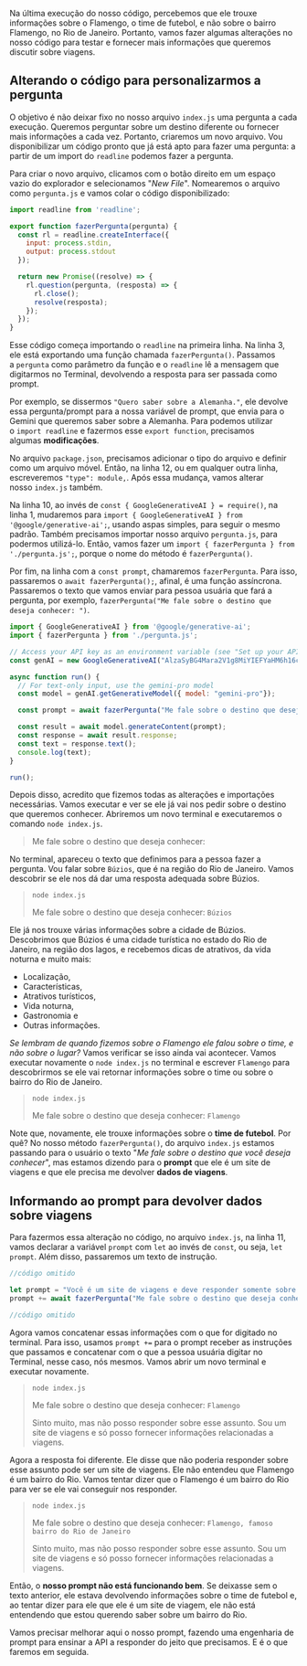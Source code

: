 Na última execução do nosso código, percebemos que ele trouxe informações sobre o Flamengo, o time de futebol, e não sobre o bairro Flamengo, no Rio de Janeiro. Portanto, vamos fazer algumas alterações no nosso código para testar e fornecer mais informações que queremos discutir sobre viagens.

## Alterando o código para personalizarmos a pergunta

O objetivo é não deixar fixo no nosso arquivo `index.js` uma pergunta a cada execução. Queremos perguntar sobre um destino diferente ou fornecer mais informações a cada vez. Portanto, criaremos um novo arquivo. Vou disponibilizar um código pronto que já está apto para fazer uma pergunta: a partir de um import do `readline` podemos fazer a pergunta.

Para criar o novo arquivo, clicamos com o botão direito em um espaço vazio do explorador e selecionamos "_New File_". Nomearemos o arquivo como `pergunta.js` e vamos colar o código disponibilizado:

```js
import readline from 'readline';

export function fazerPergunta(pergunta) {
  const rl = readline.createInterface({
    input: process.stdin,
    output: process.stdout
  });

  return new Promise((resolve) => {
    rl.question(pergunta, (resposta) => {
      rl.close();
      resolve(resposta);
    });
  });
}
```

Esse código começa importando o `readline` na primeira linha. Na linha 3, ele está exportando uma função chamada `fazerPergunta()`. Passamos a `pergunta` como parâmetro da função e o `readline` lê a mensagem que digitarmos no Terminal, devolvendo a resposta para ser passada como prompt.

Por exemplo, se dissermos `"Quero saber sobre a Alemanha."`, ele devolve essa pergunta/prompt para a nossa variável de prompt, que envia para o Gemini que queremos saber sobre a Alemanha. Para podemos utilizar o `import readline` e fazermos esse `export function`, precisamos algumas **modificações**.

No arquivo `package.json`, precisamos adicionar o tipo do arquivo e definir como um arquivo móvel. Então, na linha 12, ou em qualquer outra linha, escreveremos `"type": module,`. Após essa mudança, vamos alterar nosso `index.js` também.

Na linha 10, ao invés de `const { GoogleGenerativeAI } = require()`, na linha 1, mudaremos para `import { GoogleGenerativeAI } from '@google/generative-ai';`, usando aspas simples, para seguir o mesmo padrão. Também precisamos importar nosso arquivo `pergunta.js`, para podermos utilizá-lo. Então, vamos fazer um `import { fazerPergunta } from './pergunta.js';`, porque o nome do método é `fazerPergunta()`.

Por fim, na linha com a `const prompt`, chamaremos `fazerPergunta`. Para isso, passaremos o `await fazerPergunta();`, afinal, é uma função assíncrona. Passaremos o texto que vamos enviar para pessoa usuária que fará a pergunta, por exemplo, `fazerPergunta("Me fale sobre o destino que deseja conhecer: ")`.

```js
import { GoogleGenerativeAI } from '@google/generative-ai';
import { fazerPergunta } from './pergunta.js';

// Access your API key as an environment variable (see "Set up your API key" above)
const genAI = new GoogleGenerativeAI("AlzaSyBG4Mara2V1g8MiYIEFYaHM6h16ci1nne");

async function run() {
  // For text-only input, use the gemini-pro model
  const model = genAI.getGenerativeModel({ model: "gemini-pro"});

  const prompt = await fazerPergunta("Me fale sobre o destino que deseja conhecer: ")

  const result = await model.generateContent(prompt);
  const response = await result.response;
  const text = response.text();
  console.log(text);
}

run();
```

Depois disso, acredito que fizemos todas as alterações e importações necessárias. Vamos executar e ver se ele já vai nos pedir sobre o destino que queremos conhecer. Abriremos um novo terminal e executaremos o comando `node index.js`.

> Me fale sobre o destino que deseja conhecer:

No terminal, apareceu o texto que definimos para a pessoa fazer a pergunta. Vou falar sobre `Búzios`, que é na região do Rio de Janeiro. Vamos descobrir se ele nos dá dar uma resposta adequada sobre Búzios.

> `node index.js`
> 
> Me fale sobre o destino que deseja conhecer: `Búzios`

Ele já nos trouxe várias informações sobre a cidade de Búzios. Descobrimos que Búzios é uma cidade turística no estado do Rio de Janeiro, na região dos lagos, e recebemos dicas de atrativos, da vida noturna e muito mais:

- Localização,
- Características,
- Atrativos turísticos,
- Vida noturna,
- Gastronomia e
- Outras informações.

_Se lembram de quando fizemos sobre o Flamengo ele falou sobre o time, e não sobre o lugar?_ Vamos verificar se isso ainda vai acontecer. Vamos executar novamente o `node index.js` no terminal e escrever `Flamengo` para descobrirmos se ele vai retornar informações sobre o time ou sobre o bairro do Rio de Janeiro.

> `node index.js`
> 
> Me fale sobre o destino que deseja conhecer: `Flamengo`

Note que, novamente, ele trouxe informações sobre o **time de futebol**. Por quê? No nosso método `fazerPergunta()`, do arquivo `index.js` estamos passando para o usuário o texto "_Me fale sobre o destino que você deseja conhecer_", mas estamos dizendo para o **prompt** que ele é um site de viagens e que ele precisa me devolver **dados de viagens**.

## Informando ao prompt para devolver dados sobre viagens

Para fazermos essa alteração no código, no arquivo `index.js`, na linha 11, vamos declarar a variável `prompt` com `let` ao invés de `const`, ou seja, `let prompt`. Além disso, passaremos um texto de instrução.

```js
//código omitido

let prompt = "Você é um site de viagens e deve responder somente sobre esse assunto." + "Caso a pessoa usuária pergunte sobre algo diferente, diga que não pode responder." + "A pessoa usuária escolheu: ";
prompt += await fazerPergunta("Me fale sobre o destino que deseja conhecer: ")

//código omitido
```

Agora vamos concatenar essas informações com o que for digitado no terminal. Para isso, usamos `prompt +=` para o prompt receber as instruções que passamos e concatenar com o que a pessoa usuária digitar no Terminal, nesse caso, nós mesmos. Vamos abrir um novo terminal e executar novamente.

> `node index.js`
> 
> Me fale sobre o destino que deseja conhecer: `Flamengo`
> 
> Sinto muito, mas não posso responder sobre esse assunto. Sou um site de viagens e só posso fornecer informações relacionadas a viagens.

Agora a resposta foi diferente. Ele disse que não poderia responder sobre esse assunto pode ser um site de viagens. Ele não entendeu que Flamengo é um bairro do Rio. Vamos tentar dizer que o Flamengo é um bairro do Rio para ver se ele vai conseguir nos responder.

> `node index.js`
> 
> Me fale sobre o destino que deseja conhecer: `Flamengo, famoso bairro do Rio de Janeiro`
> 
> Sinto muito, mas não posso responder sobre esse assunto. Sou um site de viagens e só posso fornecer informações relacionadas a viagens.

Então, o **nosso prompt não está funcionando bem**. Se deixasse sem o texto anterior, ele estava devolvendo informações sobre o time de futebol e, ao tentar dizer para ele que ele é um site de viagem, ele não está entendendo que estou querendo saber sobre um bairro do Rio.

Vamos precisar melhorar aqui o nosso prompt, fazendo uma engenharia de prompt para ensinar a API a responder do jeito que precisamos. E é o que faremos em seguida.